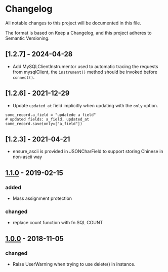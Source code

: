 # Changelog

All notable changes to this project will be documented in this file.

The format is based on Keep a Changelog, and this project adheres to Semantic Versioning.

## [1.2.7] - 2024-04-28

- Add MySQLClientInstrumentor used to automatic tracing the requests from mysqlClient, the `instrument()` method should be invoked before `connect()`.

## [1.2.6] - 2021-12-29

- Update `updated_at` field implicitly when updating with the `only` option.

```
some_record.a_field = "updatede a field"
# updated fields: a_field, updated_at
some_record.save(only=["a_field"])
```

## [1.2.3] - 2021-04-21

- ensure_ascii is provided in JSONCharField to support storing Chinese in non-ascii way

## [1.1.0] - 2019-02-15

### added

- Mass assignment protection

### changed

- replace count function with fn.SQL COUNT

## [1.0.0] - 2018-11-05

### changed

- Raise UserWarning when trying to use delete() in instance.

[1.1.0]: https://github.com/shanbay/peeweext/compare/v1.0.0...v1.1.0
[1.0.0]: https://github.com/shanbay/peeweext/releases/tag/v1.0.0
